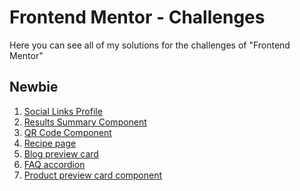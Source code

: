 <h1>Frontend Mentor - Challenges</h1>
<p>Here you can see all of my solutions for the challenges of "Frontend Mentor"</p>

<h2>Newbie</h2>
<ol>
  <li><a href="https://github.com/GabrielChiarelli/social-links-profile-frontend-mentor-newbie-01" target="_blank">Social Links Profile</a></li>
  <li><a href="https://github.com/GabrielChiarelli/results-summary-component-frontend-mentor-newbie-02" target="_blank">Results Summary Component</li>
  <li><a href="https://github.com/GabrielChiarelli/qr-code-component-frontend-mentor-newbie-03" target="_blank">QR Code Component</a></li>
  <li><a href="https://github.com/GabrielChiarelli/recipe-page-frontend-mentor-newbie-04" target="_blank">Recipe page</a></li>
  <li><a href="https://github.com/GabrielChiarelli/blog-preview-card-frontend-mentor-newbie-05" target="_blank">Blog preview card</a></li>
  <li><a href="https://github.com/GabrielChiarelli/faq-accordion-frontend-mentor-newbie-06" target="_blank">FAQ accordion</a></li>
  <li><a href="https://github.com/GabrielChiarelli/product-preview-card-component-frontend-mentor" target="_blanl">Product preview card component</a></li>
</ol>
